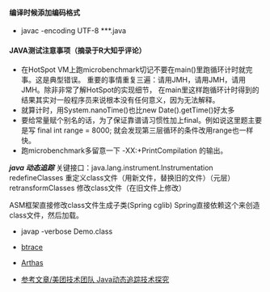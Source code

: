 #### 编译时候添加编码格式
* javac -encoding UTF-8 ***.java

#### JAVA测试注意事项（摘录于R大知乎评论）
* 在HotSpot VM上跑microbenchmark切记不要在main()里跑循环计时就完事。这是典型错误。
重要的事情重复三遍：请用JMH，请用JMH，请用JMH。除非非常了解HotSpot的实现细节，
在main里这样跑循环计时得到的结果其实对一般程序员来说根本没有任何意义，因为无法解释。
* 就算计时，用System.nanoTime()也比new Date().getTime()好太多
* 要给常量赋个别名的话，为了保证靠谱请习惯性加上final。例如说这里题主要是写 final int range = 8000;
就会发现第三层循环的条件改用range也一样快。
* 跑microbenchmark多留意一下 -XX:+PrintCompilation 的输出。

***java 动态追踪***
关键接口：java.lang.instrument.Instrumentation
redefineClasses 重定义class文件（用新文件，替换旧的文件）（元层）
retransformClasses 修改class文件（在旧文件上修改）

ASM框架直接修改class文件生成子类(Spring cglib)
Spring直接依赖这个来创造class文件，然后加载。

* javap -verbose Demo.class

* [btrace](https://github.com/btraceio/btrace)
* [Arthas](https://github.com/alibaba/arthas)

* [参考文章/美团技术团队 Java动态追踪技术探究](https://tech.meituan.com/2019/02/28/java-dynamic-trace.html)
